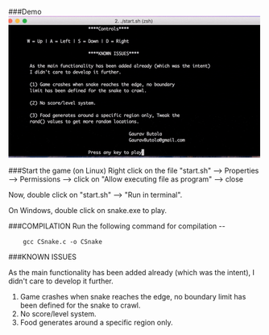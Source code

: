###Demo
![Demo](demo.gif)

###Start the game (on Linux)
   Right click on the file "start.sh" --> Properties --> Permissions --> click on "Allow executing file as program" --> close

   Now, double click on "start.sh" --> "Run in terminal".


   On Windows, double click on snake.exe to play.

###COMPILATION
  Run the following command for compilation --

		gcc CSnake.c -o CSnake

###KNOWN ISSUES

   As the main functionality has been added already (which was the intent),
   I didn't care to develop it further.
   1. Game crashes when snake reaches the edge, no boundary limit has been defined for the snake to crawl.
   2. No score/level system.
   3. Food generates around a specific region only.
